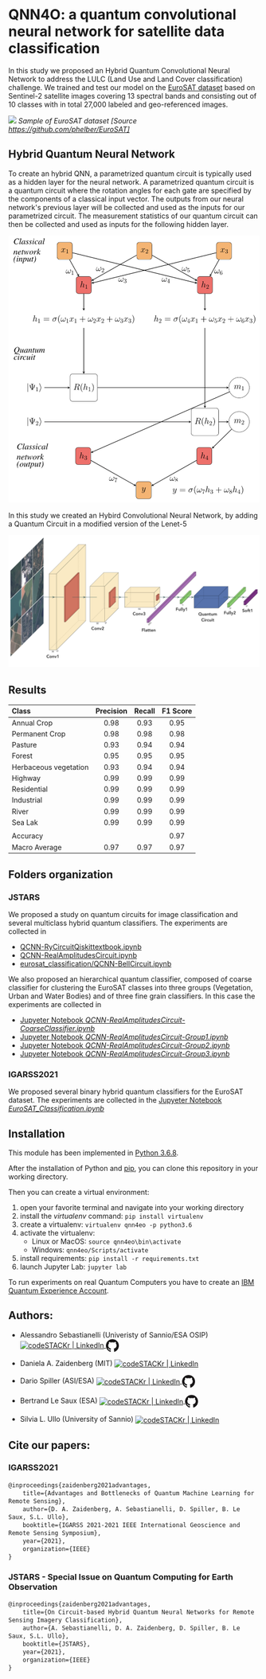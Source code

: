# QNN4O: a quantum convolutional neural network for satellite data classification

In this study we proposed an Hybrid Quantum Convolutional Neural Network to address the LULC (Land Use and Land Cover classification) challenge. We trained and test our model on the [EuroSAT dataset](https://github.com/phelber/EuroSAT) based on Sentinel-2 satellite images covering 13 spectral bands and consisting out of 10 classes with in total 27,000 labeled and geo-referenced images.

![](https://raw.githubusercontent.com/phelber/EuroSAT/master/eurosat_overview_small.jpg)
*Sample of EuroSAT dataset [Source https://github.com/phelber/EuroSAT]*


## Hybrid Quantum Neural Network
To create an hybrid QNN, a parametrized quantum circuit is typically used as a hidden layer for the neural network. A parametrized quantum circuit is a quantum circuit where the rotation angles for each gate are specified by the components of a classical input vector. The outputs from our neural network's previous layer will be collected and used as the inputs for our parametrized circuit. The measurement statistics of our quantum circuit can then be collected and used as inputs for the following hidden layer.

![](imgs/interface.png)


In this study we created an Hybird Convolutional Neural Network, by adding a Quantum Circuit in a modified version of the Lenet-5


![](imgs/model.png)

## Results

| Class                 | Precision | Recall | F1 Score |
| :---                  |  :----:   | :----: |  :----:  |
| Annual Crop           |    0.98   |  0.93  |   0.95   |
| Permanent Crop        |    0.98   |  0.98  |   0.98   |
| Pasture               |    0.93   |  0.94  |   0.94   |
| Forest                |    0.95   |  0.95  |   0.95   |
| Herbaceous vegetation |    0.93   |  0.94  |   0.94   |
| Highway               |    0.99   |  0.99  |   0.99   |
| Residential           |    0.99   |  0.99  |   0.99   |
| Industrial            |    0.99   |  0.99  |   0.99   |
| River                 |    0.99   |  0.99  |   0.99   |
| Sea Lak               |    0.99   |  0.99  |   0.99   |
|                       |           |        |          |
| Accuracy              |           |        |   0.97   |
| Macro Average         |    0.97   |  0.97  |   0.97   |

## Folders organization

### JSTARS
We proposed a study on quantum circuits for image classification and several multiclass hybrid quantum classifiers. The experiments are collected in 

- [QCNN-RyCircuitQiskittextbook.ipynb](JSTARS2021/quantum_classifiers/eurosat_classification/QCNN-RyCircuitQiskittextbook.ipynb)
- [QCNN-RealAmplitudesCircuit.ipynb](JSTARS2021/quantum_classifiers/eurosat_classification/QCNN-RealAmplitudesCircuit.ipynb)
- [eurosat_classification/QCNN-BellCircuit.ipynb](JSTARS2021/quantum_classifiers/eurosat_classification/QCNN-BellCircuit.ipynb)


We also proposed an hierarchical quantum classifier, composed of coarse classifier for clustering the EuroSAT classes into three groups (Vegetation, Urban and Water Bodies) and of three fine grain classifiers. In this case the experiments are collected in 
- [Jupyeter Notebook *QCNN-RealAmplitudesCircuit-CoarseClassifier.ipynb*](JSTARS2021/quantum_classifiers/fine_land_cover_classification/QCNN-RealAmplitudesCircuit-CoarseClassifier.ipynb) 
- [Jupyeter Notebook *QCNN-RealAmplitudesCircuit-Group1.ipynb*](JSTARS2021/quantum_classifiers/fine_land_cover_classification/QCNN-RealAmplitudesCircuit-Group1.ipynb)
- [Jupyeter Notebook *QCNN-RealAmplitudesCircuit-Group2.ipynb*](JSTARS2021/quantum_classifiers/fine_land_cover_classification/QCNN-RealAmplitudesCircuit-Group2.ipynb)
- [Jupyeter Notebook *QCNN-RealAmplitudesCircuit-Group3.ipynb*](JSTARS2021/quantum_classifiers/fine_land_cover_classification/QCNN-RealAmplitudesCircuit-Group3.ipynb)

### IGARSS2021

We proposed several binary hybrid quantum classifiers for the EuroSAT dataset. The experiments are collected in the [Jupyeter Notebook *EuroSAT_Classification.ipynb*](QNN4EO/IGARSS2021/EuroSAT_Classification.ipynb)


## Installation

This module has been implemented in [Python 3.6.8](https://www.python.org/downloads/release/python-368/).

After the installation of Python and [pip](https://pypi.org/project/pip/), you can clone this repository in your working directory.

Then you can create a virtual environment:
1. open your favorite terminal and navigate into your working directory
2. install the *virtualenv* command: `pip install virtualenv`
3. create a virtualenv: `virtualenv qnn4eo -p python3.6`
4. activate the virtualenv: 
    - Linux or MacOS: `source qnn4eo\bin\activate`
    - Windows: `qnn4eo/Scripts/activate`
5. install requirements: `pip install -r requirements.txt`
6. launch Jupyter Lab: `jupyter lab`


To run experiments on real Quantum Computers you have to create an [IBM Quantum Experience Account](https://quantum-computing.ibm.com/).


## Authors:
* Alessandro Sebastianelli (Univeristy of Sannio/ESA OSIP) [<img align="center" alt="codeSTACKr | LinkedIn" width="22px" src="https://cdn.jsdelivr.net/npm/simple-icons@v3/icons/linkedin.svg" /> ][linkedin_alessandro] [<img align="center" alt="GitHub" width="26px" src="https://raw.githubusercontent.com/github/explore/78df643247d429f6cc873026c0622819ad797942/topics/github/github.png"/>][github_alessandro]

* Daniela A. Zaidenberg (MIT) [<img align="center" alt="codeSTACKr | LinkedIn" width="22px" padding="0px" src="https://cdn.jsdelivr.net/npm/simple-icons@v3/icons/linkedin.svg"/> ][linkedin_daniela] 

* Dario Spiller (ASI/ESA) [<img align="center" alt="codeSTACKr | LinkedIn" width="22px" src="https://cdn.jsdelivr.net/npm/simple-icons@v3/icons/linkedin.svg" /> ][linkedin_dario] [<img align="center" alt="GitHub" width="26px" src="https://raw.githubusercontent.com/github/explore/78df643247d429f6cc873026c0622819ad797942/topics/github/github.png"/>][github_dario]

* Bertrand Le Saux (ESA) [<img align="center" alt="codeSTACKr | LinkedIn" width="22px" src="https://cdn.jsdelivr.net/npm/simple-icons@v3/icons/linkedin.svg" /> ][linkedin_bertrand] [<img align="center" alt="GitHub" width="26px" src="https://raw.githubusercontent.com/github/explore/78df643247d429f6cc873026c0622819ad797942/topics/github/github.png"/>][github_bertrand]

* Silvia L. Ullo (University of Sannio) [<img align="center" alt="codeSTACKr | LinkedIn" width="22px" src="https://cdn.jsdelivr.net/npm/simple-icons@v3/icons/linkedin.svg" /> ][linkedin_silvia]


## Cite our papers:

### IGARSS2021

    @inproceedings{zaidenberg2021advantages,
        title={Advantages and Bottlenecks of Quantum Machine Learning for Remote Sensing},
        author={D. A. Zaidenberg, A. Sebastianelli, D. Spiller, B. Le Saux, S.L. Ullo},
        booktitle={IGARSS 2021-2021 IEEE International Geoscience and Remote Sensing Symposium},
        year={2021},
        organization={IEEE}
    }

### JSTARS - Special Issue on Quantum Computing for Earth Observation

    @inproceedings{zaidenberg2021advantages,
        title={On Circuit-based Hybrid Quantum Neural Networks for Remote Sensing Imagery Classification},
        author={A. Sebastianelli, D. A. Zaidenberg, D. Spiller, B. Le Saux, S.L. Ullo},
        booktitle={JSTARS},
        year={2021},
        organization={IEEE}
    }


[linkedin_daniela]: https://www.linkedin.com/in/daniela-zaidenberg-1b9918196/
[linkedin_alessandro]: https://www.linkedin.com/in/alessandro-sebastianelli-58545915b/
[github_alessandro]: https://github.com/Sebbyraft
[linkedin_dario]: https://www.linkedin.com/in/phd-dario-spiller/
[github_dario]: https://github.com/DarioSpiller
[linkedin_bertrand]: https://www.linkedin.com/in/bertrand-le-saux-4127b785/
[github_bertrand]: https://github.com/blesaux
[linkedin_silvia]: https://www.linkedin.com/in/silvia-liberata-ullo-67280717/